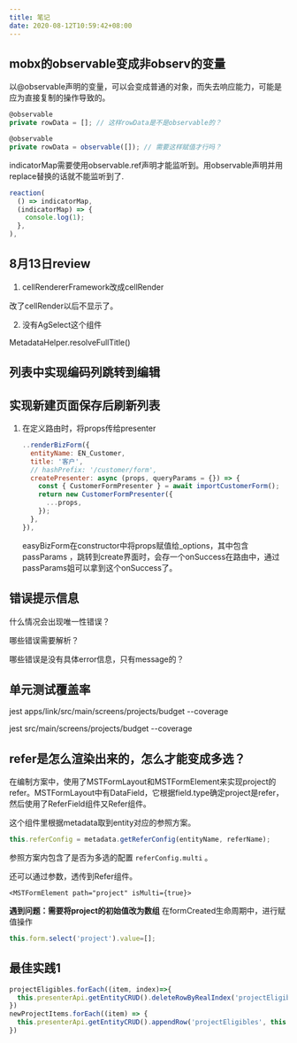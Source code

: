 ```yaml
---
title: 笔记
date: 2020-08-12T10:59:42+08:00
---
```

## mobx的observable变成非observ的变量

以@observable声明的变量，可以会变成普通的对象，而失去响应能力，可能是应为直接复制的操作导致的。
```ts
@observable
private rowData = []; // 这样rowData是不是observable的？

@observable
private rowData = observable([]); // 需要这样赋值才行吗？
```

indicatorMap需要使用observable.ref声明才能监听到。用observable声明并用replace替换的话就不能监听到了.
```js
reaction(
  () => indicatorMap, 
  (indicatorMap) => {
    console.log(1);
  },
),
```

## 8月13日review

1. cellRendererFramework改成cellRender

改了cellRender以后不显示了。

2. 没有AgSelect这个组件

MetadataHelper.resolveFullTitle()

## 列表中实现编码列跳转到编辑

## 实现新建页面保存后刷新列表

1. 在定义路由时，将props传给presenter
    ```js
    ..renderBizForm({
      entityName: EN_Customer,
      title: '客户',
      // hashPrefix: '/customer/form',
      createPresenter: async (props, queryParams = {}) => {
        const { CustomerFormPresenter } = await importCustomerForm();
        return new CustomerFormPresenter({
          ...props,
        });
      },
    }),
    ```
    easyBizForm在constructor中将props赋值给_options，其中包含 passParams ，跳转到create界面时，会存一个onSuccess在路由中，通过passParams姐可以拿到这个onSuccess了。


## 错误提示信息

什么情况会出现唯一性错误？

哪些错误需要解析？

哪些错误是没有具体error信息，只有message的？

## 单元测试覆盖率

jest apps/link/src/main/screens/projects/budget --coverage

jest src/main/screens/projects/budget --coverage

## refer是怎么渲染出来的，怎么才能变成多选？

在编制方案中，使用了MSTFormLayout和MSTFormElement来实现project的refer。MSTFormLayout中有DataField，它根据field.type确定project是refer，然后使用了ReferField组件又Refer组件。

这个组件里根据metadata取到entity对应的参照方案。
```js
this.referConfig = metadata.getReferConfig(entityName, referName);
```
参照方案内包含了是否为多选的配置 `referConfig.multi` 。

还可以通过参数，透传到Refer组件。
```tsx
<MSTFormElement path="project" isMulti={true}>
```

**遇到问题：需要将project的初始值改为数组**
在formCreated生命周期中，进行赋值操作
```js
this.form.select('project').value=[];
```

## 最佳实践1

```js
projectEligibles.forEach((item, index)=>{
  this.presenterApi.getEntityCRUD().deleteRowByRealIndex('projectEligibles', index);
})
newProjectItems.forEach((item) => {
  this.presenterApi.getEntityCRUD().appendRow('projectEligibles', this.getProjectAttr('Project', '项目', item))
})
```